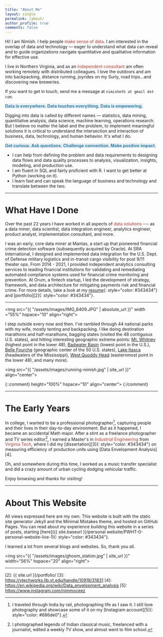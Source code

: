 ```yaml
---
title: "About Me"
layout: single
permalink: /about/
author_profile: true
comments: false
---
```


Hi! I am Nimish. I help people <font color="#c0392b">make sense of data</font>. I am interested in the overlap of data and technology — eager to understand what data can reveal and to guide organizations navigate quantitative and qualitative information for effective use. 

I live in Northern Virginia, and as an <font color="#c0392b">independent consultant</font> am often working remotely with distributed colleagues. I love the outdoors and am into backpacking, distance running, joyrides on my Surly, road trips...and discovering new breweries.

If you want to get in touch, send me a message at `nimisheth at gmail dot com`.

<span style="color: #2980b9; background-color:#ecf0f1">**Data is everywhere. Data touches everything. Data is empowering.**</span>

Digging into data is called by different names — <span style="color: ">statistics, data mining, quantitative analysis, data science, machine learning, operations research</span>. But I believe no matter the label and the problem, to implement meaningful solutions it is critical to understand the intersection and interaction of business, data, technology, and human behavior. It's what I do.

<span style="color: #2980b9; background-color:#ecf0f1">**Get curious. Ask questions. Challenge convention. Make positive impact.**</span>

- I can help from defining the problem and data requirements to designing data flows and data quality processes to analysis, visualization, insights, modeling, and production use.
- I am fluent in SQL and fairly proficient with R. I want to get better at Python (working on it).
- I learn fast and can speak the language of business and technology and translate between the two.

-- -- -- --

# What Have I Done
Over the past 22 years I have worked in all aspects of <font color="#c0392b">data solutions</font> --- as a data miner, data scientist, data integration engineer, analytics engineer, product analyst, implementation consultant, and more.

I was an early, core data miner at Mantas, a start up that pioneered financial crime detection software (subsequently acquired by Oracle). At SRA International, I designed and implemented data integration for the U.S. Dept. of Defense military logistics and in-transit cargo visibility for post 9/11 theater ops. From 2014 - 2021, I provided independent analytics consulting services to leading financial institutions for validating and remediating automated compliance systems used for financial crime monitoring and prevention. At Orum, a fintech startup, I led the development of strategy, framework, and data architecture for mitigating payments risk and financial crime. For more details, take a look at my [resume][1]{: style="color: #343434"} and [portfolio][2]{: style="color: #343434"}.

-- -- -- --

<img src="{{ "/assets/images/IMG_6409.JPG" | absolute_url }}"
width ="55%" hspace="10" align="right">

I step outside every now and then. I've rambled through 44 national parks with my wife, mostly tenting and backpacking. I like doing destination marathons and half-marathons, bagging states (visited the 48 contiguous U.S. states), and hitting interesting geographic extreme points: [Mt. Whitney][] (highest point in the lower 48), [Badwater Basin][] (lowest point in the U.S.), [Belle Fourche][] (geographic center of the 50 U.S. states), [Lake Itasca][] (headwaters of the Mississippi), [West Quoddy Head][] (easternmost point in the lower 48), and many more).

[Mt. Whitney]: https://www.nps.gov/seki/planyourvisit/whitney.htm
[Badwater Basin]: /assets/images/IMG_3035c_DxO.jpg
[Belle Fourche]: https://www.atlasobscura.com/places/center-of-the-nation-monument
[West Quoddy Head]: http://www.stateparks.com/quoddy_head_state_park_in_maine.html
[Lake Itasca]: https://www.dnr.state.mn.us/state_parks/Itasca/headwaters.html

<img src="{{ "/assets/images/running-nimish.jpg" | site_url }}"
align="center"> 

{::comment}
height="100%" hspace="10" align="center">
{:/comment}

-- -- -- --

# The Early Years
In college, I wanted to be a professional photographer[^fnote1], capturing people and their lives in their day-to-day environment. But as it happened, I became an accidental Math major. After a stint as a freelance photographer and TV series editor[^fnote2], I earned a Master's in <font color="#c0392b">Industrial Engineering</font> from <font color="#c0392b">Virginia Tech</font>, where I did my [dissertation][3]{: style="color: #343434"} on measuring efficiency of production units using [Data Envelopment Analysis][4].

Oh, and somewhere during this time, I worked as a music transfer specialist and did a crazy amount of urban cycling dodging vehicular traffic.

Enjoy browsing and thanks for visiting!

-- -- -- --

# About This Website
All views expressed here are my own. This website is built with the static site generator Jekyll and the Minimal Mistakes theme, and hosted on GitHub Pages. You can read about my experience building this website in a series of posts, starting [here]({{ site.baseurl }}/personal website/PWHT-0-personal-website-live-1){: style="color: #343434"}.

I learned a lot from several blogs and websites. So, thank you all.



<img src="{{ "/assets/images/ghoom_station.jpg" | site_url }}"
width="56%" hspace="20" align="right">

-- -- -- --

[^fnote1]: I traveled through India by rail, photographing life as I saw it. I still love photography and showcase some of it on my [Instagram account][5]{: style="color: #686de0"}.
[^fnote2]: I photographed legends of Indian classical music, freelanced with a journalist, edited a weekly TV show, and almost went to film school.

[1]: https://niimmiish.github.io/resume1
[2]: {{ site.url }}/portfolio/
[3]: https://vtechworks.lib.vt.edu/handle/10919/31831
[4]: https://en.wikipedia.org/wiki/Data_envelopment_analysis
[5]: https://www.instagram.com/nimmoceez
